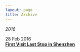 ```yaml
---
layout: page
title: Archive
---
```


<em>2016</em>

28 Feb 2016<br>
[<strong>First Visit Last Stop in Shenzhen</strong>](http://xiongzh.com//2016/02/28/first-visit-last-stop-in-shenzhen/)

